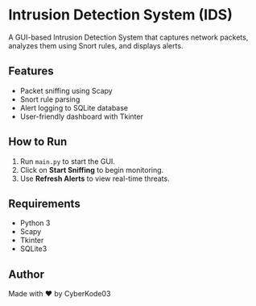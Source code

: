 # Intrusion Detection System (IDS)

A GUI-based Intrusion Detection System that captures network packets, analyzes them using Snort rules, and displays alerts.

## Features
- Packet sniffing using Scapy
- Snort rule parsing
- Alert logging to SQLite database
- User-friendly dashboard with Tkinter

## How to Run
1. Run `main.py` to start the GUI.
2. Click on **Start Sniffing** to begin monitoring.
3. Use **Refresh Alerts** to view real-time threats.

## Requirements
- Python 3
- Scapy
- Tkinter
- SQLite3

## Author
Made with ❤️ by CyberKode03

